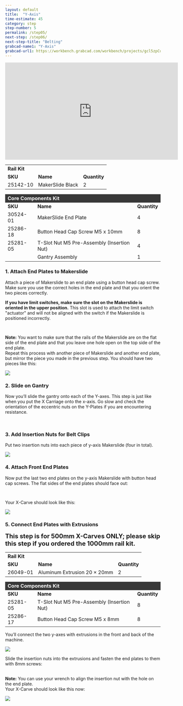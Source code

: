 ```yaml
---
layout: default
title:  "Y-Axis"
time-estimate: 45
category: step
step-number: 5
permalink: /step05/
next-step: /step06/
next-step-title: "Belting"
grabcad-name1: "Y-Axis"
grabcad-url1: https://workbench.grabcad.com/workbench/projects/gcl5zpCuwqCXWLvYktLQBc-2IHvossNo37ycTOkzg6gREW#/space/gcvs_XeRNVzNkfG_tFTAMd0C2lBbCsLcagOxXb1Jlki0kT/link/125936
---
```


<iframe width="560" height="315" src="https://www.youtube.com/embed/pRSegK2lujI" frameborder="0" allowfullscreen>
</iframe>
<table>
	<tr>
		<td colspan="3"><b>Rail Kit</b> </td>
	</tr>
	<tr>
		<td> <b><span class="caps">SKU</span></b> </td>
		<td> <b>Name</b> </td>
		<td> <b>Quantity</b> </td>
	</tr>
	<tr>
		<td> 25142-10 </td>
		<td> MakerSlide Black </td>
		<td> 2 </td>
	</tr>
</table>
<table>
	<tr>
		<td style="color:#fff;background: #383838;" colspan="3"><b>Core Components Kit</b> </td>
	</tr>
	<tr>
		<td> <b><span class="caps">SKU</span></b> </td>
		<td> <b>Name</b> </td>
		<td> <b>Quantity</b> </td>
	</tr>
	<tr>
		<td> 30524-01 </td>
		<td> MakerSlide End Plate </td>
		<td> 4 </td>
	</tr>
	<tr>
		<td> 25286-18 </td>
		<td> Button Head Cap Screw M5 x 10mm </td>
		<td> 8 </td>
	</tr>
	<tr>
		<td> 25281-05 </td>
		<td> T-Slot Nut M5 Pre-Assembly (Insertion Nut) </td>
		<td> 4 </td>
	</tr>
	<tr>
		<td>   </td>
		<td> Gantry Assembly </td>
		<td> 1 </td>
	</tr>
</table>

<h3 id="attach-end-plates">
1. Attach End Plates to Makerslide</h3>

Attach a piece of Makerslide to an end plate using a button head cap screw. Make sure you use the correct holes in the end plate and that you orient the two pieces correctly.

<strong>If you have limit switches, make sure the slot on the Makerslide is oriented in the upper position.</strong> This slot is used to attach the limit switch "actuator" and will not be aligned with the switch if the Makerslide is positioned incorrectly.

<div class="row image-row">
<p><img src="https://dzevsq2emy08i.cloudfront.net/paperclip/project_instruction_image_uploaded_images/1077/original/0331.jpg?1431031633" class="thumbnail col-md-3" alt="" /> <img src="https://dzevsq2emy08i.cloudfront.net/paperclip/project_instruction_image_uploaded_images/1078/original/0334.jpg?1431032389" class="thumbnail col-md-3" alt="" /> <img src="https://dzevsq2emy08i.cloudfront.net/paperclip/project_instruction_image_uploaded_images/1079/original/0337.jpg?1431032390" class="thumbnail col-md-3" alt="" /> <img src="https://dzevsq2emy08i.cloudfront.net/paperclip/project_instruction_image_uploaded_images/1094/original/0343Text.jpg?1431040998?1431032391" class="thumbnail col-md-3" alt="" /></p>
</div>

<div class="note">
<i class="fa fa-hand-o-right"></i>
 <span class="note-text">
 <strong>Note:</strong> You want to make sure that the rails of the Makerslide are on the flat side of the end plate and that you leave one hole open on the top side of the end plate.
 </span>

</div>
Repeat this process with another piece of Makerslide and another end plate, but mirror the piece you made in the previous step. You should have two pieces like this:

 ![](https://dzevsq2emy08i.cloudfront.net/paperclip/project_instruction_image_uploaded_images/538/original/0352.jpg?1424363297)

<h3 id="slide-on-gantry">
2. Slide on Gantry</h3>

Now you’ll slide the gantry onto each of the Y-axes. This step is just like when you put the X Carriage onto the x-axis. Go slow and check the orientation of the eccentric nuts on the Y-Plates if you are encountering resistance.

<div class="row image-row">
<p><img src="https://dzevsq2emy08i.cloudfront.net/paperclip/project_instruction_image_uploaded_images/746/original/0354.jpg?1424545296" class="thumbnail col-md-3" alt="" /> <img src="https://dzevsq2emy08i.cloudfront.net/paperclip/project_instruction_image_uploaded_images/747/original/0357.jpg?1424545297" class="thumbnail col-md-3" alt="" /> <img src="https://dzevsq2emy08i.cloudfront.net/paperclip/project_instruction_image_uploaded_images/619/original/0359.jpg?1424385097" class="thumbnail col-md-3" alt="" /> <img src="https://dzevsq2emy08i.cloudfront.net/paperclip/project_instruction_image_uploaded_images/748/original/0360.jpg?1424545298" class="thumbnail col-md-3" alt="" /></p>
</div>

<h3 id="add-insertion-nuts">
3. Add Insertion Nuts for Belt Clips</h3>

Put two insertion nuts into each piece of y-axis Makerslide (four in total).

 ![](https://dzevsq2emy08i.cloudfront.net/paperclip/project_instruction_image_uploaded_images/539/original/0407.jpg?1424363342)

<h3 id="attach-front-end-plates">
4. Attach Front End Plates</h3>

Now put the last two end plates on the y-axis Makerslide with button head cap screws. The flat sides of the end plates should face out:

<div class="row image-row">
<p><img src="https://dzevsq2emy08i.cloudfront.net/paperclip/project_instruction_image_uploaded_images/621/original/0365.jpg?1424385220" class="thumbnail col-md-3" alt="" /> <img src="https://dzevsq2emy08i.cloudfront.net/paperclip/project_instruction_image_uploaded_images/622/original/0366.jpg?1424385230" class="thumbnail col-md-3" alt="" /> <img src="https://dzevsq2emy08i.cloudfront.net/paperclip/project_instruction_image_uploaded_images/623/original/0371.jpg?1424385287" class="thumbnail col-md-3" alt="" /> <img src="https://dzevsq2emy08i.cloudfront.net/paperclip/project_instruction_image_uploaded_images/624/original/0375.jpg?1424385297" class="thumbnail col-md-3" alt="" /></p>
</div>

Your X-Carve should look like this:

 ![](https://dzevsq2emy08i.cloudfront.net/paperclip/project_instruction_image_uploaded_images/540/original/0377.jpg?1424363386)

<h3 id="connect-end-plates">
5. Connect End Plates with Extrusions</h3>

<div class="note">
<i class="fa fa-hand-o-right"></i>
 <span class="note-text">
  <strong style="font-size:20px;">This step is for 500mm X-Carves ONLY; please skip this step if you ordered the 1000mm rail kit.</strong>
 </span>

</div>
<table>
	<tr>
		<td colspan="3"><b>Rail Kit</b> </td>
	</tr>
	<tr>
		<td> <b><span class="caps">SKU</span></b> </td>
		<td> <b>Name</b> </td>
		<td> <b>Quantity</b> </td>
	</tr>
	<tr>
		<td> 26049-01 </td>
		<td> Aluminum Extrusion 20 &#215; 20mm </td>
		<td> 2 </td>
	</tr>
</table>
<table>
	<tr>
		<td style="color:#fff;background: #383838;" colspan="3"><b>Core Components Kit</b> </td>
	</tr>
	<tr>
		<td> <b><span class="caps">SKU</span></b> </td>
		<td> <b>Name</b> </td>
		<td> <b>Quantity</b> </td>
	</tr>
	<tr>
		<td> 25281-05 </td>
		<td> T-Slot Nut M5 Pre-Assembly (Insertion Nut) </td>
		<td> 8 </td>
	</tr>
	<tr>
		<td> 25286-17 </td>
		<td> Button Head Cap Screw M5 x 8mm </td>
		<td> 8 </td>
	</tr>
</table>

You’ll connect the two y-axes with extrusions in the front and back of the machine.

 ![](https://dzevsq2emy08i.cloudfront.net/paperclip/project_instruction_image_uploaded_images/541/original/0379.jpg?1424363431)

Slide the insertion nuts into the extrusions and fasten the end plates to them with 8mm screws:

<div class="row image-row"><img src="https://dzevsq2emy08i.cloudfront.net/paperclip/project_instruction_image_uploaded_images/625/original/0380.jpg?1424385401" class="thumbnail col-md-3" alt="" /> <img src="https://dzevsq2emy08i.cloudfront.net/paperclip/project_instruction_image_uploaded_images/626/original/0382.jpg?1424385402" class="thumbnail col-md-3" alt="" /> <img src="https://dzevsq2emy08i.cloudfront.net/paperclip/project_instruction_image_uploaded_images/627/original/0385.jpg?1424385403" class="thumbnail col-md-3" alt="" /> <img src="https://dzevsq2emy08i.cloudfront.net/paperclip/project_instruction_image_uploaded_images/628/original/0386.jpg?1424385404" class="thumbnail col-md-3" alt="" />
</div>

<div class="note">
<i class="fa fa-hand-o-right"></i>
 <span class="note-text">
 <strong>Note:</strong> You can use your wrench to align the insertion nut with the hole on the end plate.
 </span>

</div>
Your X-Carve should look like this now:

 ![](https://dzevsq2emy08i.cloudfront.net/paperclip/project_instruction_image_uploaded_images/536/original/0398.jpg?1424363196)
